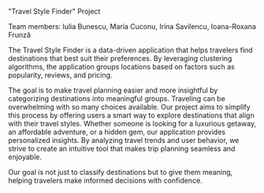 "Travel Style Finder" Project

Team members: Iulia Bunescu, Maria Cuconu, Irina Savilencu, Ioana-Roxana Frunză


The Travel Style Finder is a data-driven application that helps travelers find destinations that best suit their preferences. 
By leveraging clustering algorithms, the application groups locations based on factors such as popularity, reviews, and pricing. 

The goal is to make travel planning easier and more insightful by categorizing destinations into meaningful groups.
Traveling can be overwhelming with so many choices available. Our project aims to simplify this process by offering users a smart way to explore destinations that align with their travel styles. 
Whether someone is looking for a luxurious getaway, an affordable adventure, or a hidden gem, our application provides personalized insights. By analyzing travel trends and user behavior, we strive to create an intuitive tool that makes trip planning seamless and enjoyable. 

Our goal is not just to classify destinations but to give them meaning, helping travelers make informed decisions with confidence.

